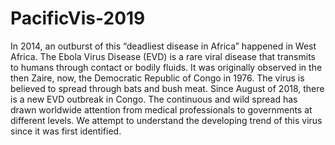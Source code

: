 # PacificVis-2019

In 2014, an outburst of this “deadliest disease in Africa” happened in West Africa.
The Ebola Virus Disease (EVD) is a rare viral disease that transmits to humans through contact or bodily fluids. It was originally observed in the then Zaire, now, the Democratic Republic of Congo in 1976. The virus is believed to spread through bats and bush meat. Since August of 2018, there is a new EVD outbreak in Congo. The continuous and wild spread has drawn worldwide attention from medical professionals to governments at different levels. We attempt to understand the developing trend of this virus since it was first identified.



